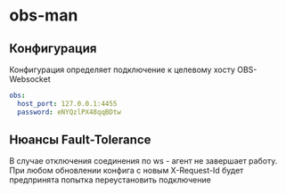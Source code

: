 # obs-man

## Конфигурация
Конфигурация определяет подключение к целевому хосту OBS-Websocket


```yaml
obs:
  host_port: 127.0.0.1:4455
  password: eNYQzlPX48qqBDtw
```

## Нюансы Fault-Tolerance
В случае отключения соединения по ws - агент не завершает работу.
При любом обновлении конфига с новым X-Request-Id будет предпринята попытка
переустановить подключение